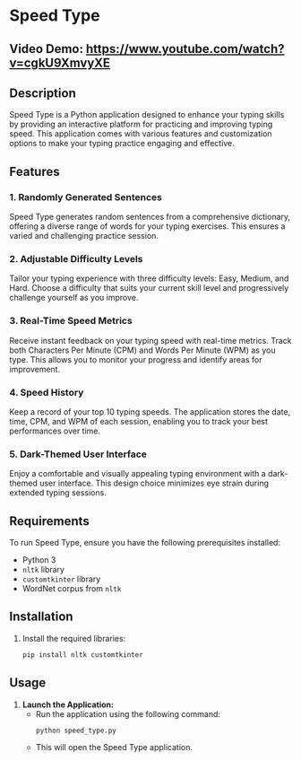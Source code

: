 # Speed Type

## Video Demo: https://www.youtube.com/watch?v=cgkU9XmvyXE

## Description

Speed Type is a Python application designed to enhance your typing skills by providing an interactive platform for practicing and improving typing speed. This application comes with various features and customization options to make your typing practice engaging and effective.

## Features

### 1. Randomly Generated Sentences
Speed Type generates random sentences from a comprehensive dictionary, offering a diverse range of words for your typing exercises. This ensures a varied and challenging practice session.

### 2. Adjustable Difficulty Levels
Tailor your typing experience with three difficulty levels: Easy, Medium, and Hard. Choose a difficulty that suits your current skill level and progressively challenge yourself as you improve.

### 3. Real-Time Speed Metrics
Receive instant feedback on your typing speed with real-time metrics. Track both Characters Per Minute (CPM) and Words Per Minute (WPM) as you type. This allows you to monitor your progress and identify areas for improvement.

### 4. Speed History
Keep a record of your top 10 typing speeds. The application stores the date, time, CPM, and WPM of each session, enabling you to track your best performances over time.

### 5. Dark-Themed User Interface
Enjoy a comfortable and visually appealing typing environment with a dark-themed user interface. This design choice minimizes eye strain during extended typing sessions.

## Requirements

To run Speed Type, ensure you have the following prerequisites installed:

- Python 3
- `nltk` library
- `customtkinter` library
- WordNet corpus from `nltk`

## Installation

1. Install the required libraries:

   ```bash
   pip install nltk customtkinter

## Usage

1. **Launch the Application:**
   - Run the application using the following command:
     ```bash
     python speed_type.py
     ```
   - This will open the Speed Type application.

